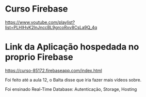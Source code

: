 # Curso Firebase

https://www.youtube.com/playlist?list=PLHlHvK2lnJnccBL9grcoRxv8CsLa9Q_4q

# Link da Aplicação hospedada no proprio Firebase
https://curso-85172.firebaseapp.com/index.html


Foi feito até a aula 12, o Balta disse que iria fazer mais vídeos sobre.


Foi ensinado Real-Time Database:
Autenticação,
Storage,
Hosting
